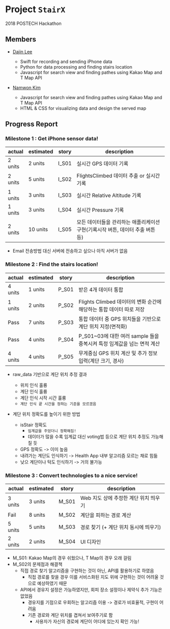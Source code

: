 Project ``StairX``
=======================
2018 POSTECH Hackathon

Members
-----------

- [Dajin Lee](https://github.com/leerubi)
  - Swift for recording and sending iPhone data
  - Python for data processing and finding stairs location
  - Javascript for search view and finding pathes using Kakao Map and T Map API

- [Namwon Kim](https://github.com/NowWhy)
  - Javascript for search view and finding pathes using Kakao Map and T Map API
  - HTML & CSS for visualizing data and design the served map


Progress Report
-------------

### Milestone 1 : Get iPhone sensor data!

| actual  | estimated | story | description |
| ------  | --------- | ----- | ----------- |
|    2 units     | 2 units   | I_S01 | 실시간 GPS 데이터 기록     |
|    2 units   | 5 units  | I_S02 | FlightsClimbed 데이터 추출 or 실시간 기록  |
|    1 units    | 3 units  | I_S03 | 실시간 Relative Altitude 기록  |
|    1 units    | 3 units  | I_S04 | 실시간 Pressure 기록  |
|    2 units    | 10 units  | I_S05 | 모든 데이터들을 관리하는 애플리케이션 구현(기록시작 버튼, 데이터 추출 버튼 등)  |

- Email 전송방법 대신 서버에 전송하고 싶으나 아직 서버가 없음


### Milestone 2 : Find the stairs location!

| actual  | estimated | story | description |
| ------  | --------- | ----- | ----------- |
|    4 units    | 1 units   | P_S01 | 받은 4개 데이터 통합     |
|    1 units   | 2 units  | P_S02 | Flights Climbed 데이터의 변화 순간에 해당하는 통합 데이터 따로 저장  |
|    Pass    | 7 units  | P_S03 | 통합 데이터 중 GPS 위치들을 기반으로 계단 위치 지정(면적화) |
|    Pass     | 4 units  | P_S04 | P_S01~03에 대한 여러 sample 들을 중복시켜 특정 임계값을 넘는 면적 계산 |
|    4 units    | 4 units  | P_S05 | 무게중심 GPS 위치 계산 및 추가 정보 입력(계단 크기, 경사) |

- raw_data 기반으로 계단 위치 추정 결과
  - 위치 인식 훌륭
  - 계단 인식 훌륭
  - 계단 인식 시작 시간 훌륭
  - ``계단 인식 끝 시간을 정하는 기준을 모르겠음``
  
- 계단 위치 정확도를 높이기 위한 방법
  - isStair 정확도
    - ``임계값을 주었더니 정확해짐!``
    - 데이터가 많을 수록 임계값 대신 voting법 등으로 계단 위치 추정도 가능해질 듯
  - GPS 정확도 -> 이미 높음
  - 내려가는 계단도 인식하기 -> Health App 내부 알고리즘 모르는 채로 힘듦
  - 낮으 계단이나 턱도 인식하기 -> 거의 불가능
  

### Milestone 3 : Convert technologies to a nice service!

| actual  | estimated | story | description |
| ------  | --------- | ----- | ----------- |
|    3 units     |    3 units     |    M_S01   |     Web 지도 상에 추정한 계단 위치 띄우기      |
|    Fail    |     8 units      |   M_S02    |       계단을 피하는 경로 계산      |
|    5 units     |      5 units     |   M_S03    |       경로 찾기 (+ 계단 위치 동시에 띄우기)    |
|    2 units     |      2 units     |   M_S04    |       UI 디자인    |

- M_S01: Kakao Map의 경우 쉬웠으나, T Map의 경우 오래 걸림
- M_S02의 문제점과 해결책
  - 직접 경로 찾기 알고리즘을 구현하는 것이 아닌, API를 활용하기로 하였음
    - 직접 경로를 찾을 경우 이를 서비스화된 지도 위에 구현하는 것이 어려울 것으로 예상하였기 때문
  - API에서 경유지 설정은 가능하였지만, 회피 장소 설정이나 제약식 추가 기능은 없었음
    - 경유지를 기점으로 우회하는 알고리즘 이용 -> 경로가 비효율적, 구현이 어려움
    - 기존 경로와 계단 위치를 겹쳐서 보여주기로 함
      - 사용자가 자신의 경로에 계단이 어디에 있는지 확인 가능!

